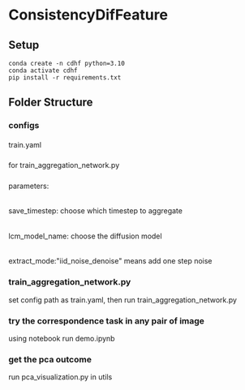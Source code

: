 # ConsistencyDifFeature
## Setup
```
conda create -n cdhf python=3.10
conda activate cdhf
pip install -r requirements.txt
```

## Folder Structure

### configs
####
train.yaml 
#####
for train_aggregation_network.py
#####
parameters:
######
save_timestep: choose which timestep to aggregate
######
lcm_model_name: choose the diffusion model
######
extract_mode:"iid_noise_denoise" means add one step noise


### train_aggregation_network.py
set config path as train.yaml, then run train_aggregation_network.py

### try the correspondence task in any pair of image
using notebook run demo.ipynb

### get the pca outcome
run pca_visualization.py in utils


